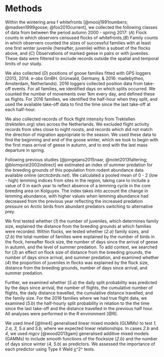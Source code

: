 
# Methods

Within the wintering area f whitefronts [@mooij1991numbers; @madsen1999goose; @fox2010current], we collected the following classes of data from between the period autumn 2000 - spring 2017: (*A*) Flock counts in which observers censused flocks of whitefronts,(*B*) Family counts in which observers counted the sizes of successful families with at least one first winter juvenile (hereafter, juvenile) within a subset of the flocks above, and (*C*) Observations of marked geese in pairs or with juveniles. These data were filtered to exclude records outside the spatial and temporal limits of our study.

We also collected (*D*) positions of goose families fitted with GPS loggers (2013, 2014: e-obs GmBH. Grünwald, Germany, & 2016: madebytheo, Amsterdam, Netherlands). 2016 loggers collected position data from take-off events. For all families, we identified days on which splits occurred. We counted the number of movements over 1km every day, and defined these as flights. For 2016 families, we identified the half-hour when they split, and used the available take-off data to find the time since the last take-off at each half-hour.

We also collected records of flock flight intensity from Trektellen (*trektellen.org*) sites across the Netherlands.
We excluded flight activity records from sites close to night roosts, and records which did not match the direction of migration appropriate to the season. We used these data to find the beginning and end of the goose winter, which we took to begin with the first mass arrival of geese in autumn, and to end with the last mass departure in spring.

Following previous studies [@jongejans2015naar, @nolet2013faltering; @blomqvist2002indirect] we estimated an index of summer predation for the breeding grounds of this population from rodent abundance data available online (*arcticbirds.net*). We calculated a pooled mean of 0 - 2 (low - high) lemming indices from sites in the region, taking care to include a value of 0 in each year to reflect absence of a lemming cycle in the core breeding area on Kolguyev. The index takes into account the change in lemming abundance, with higher values when lemming abundance had decreased from the previous year reflecting the increased predation pressure on Arctic birds from abundant predators switching to alternative prey.

We first tested whether (*1*) the number of juveniles, which determines family size, explained the distance from the breeding grounds at which families were recorded. Within flocks, we tested whether (*2.a*) family sizes, and (*2.b*) the total number of families were explained by the number of birds in the flock, hereafter flock size, the number of days since the arrival of geese in autumn, and the level of summer predation. To add context, we searched for (*3*) an effect on flock size of distance from the breeding grounds, the number of days since arrival, and summer predation, and examined whether (*4*) the proportion of juveniles in flocks was explained by the flock size, distance from the breeding grounds, number of days since arrival, and summer predation.

Further, we examined whether (*5.a*) the daily split probability was predicted by the days since arrival, the number of flights, the cumulative number of flights, the daily distance travelled, the cumulative distance travelled, and the family size. For the 2016 families where we had true flight data, we examined (*5.b*) the half-hourly split probability in relation to the the time since the last take-off and the distance travelled in the previous half hour. All analyses were performed in the *R* environment [@R].

We used *lme4* [@lme4] generalised linear mixed models (GLMMs) to test *1, 2.a, 3, 5.a* and *5.b*, where we expected linear relationships. In cases *2.b* and *4*, we used *mgcv* [@wood2013gam] generalised additive mixed models (GAMMs) to include smooth functions of the flocksize (*2.b*) and the number of days since winter (*4, 5.b*) as predictors. We assessed the importance of each predictor using Type II Wald χ^2^ tests.
